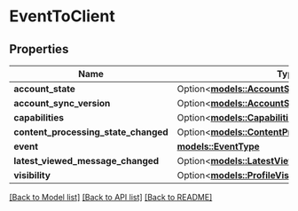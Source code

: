# EventToClient

## Properties

Name | Type | Description | Notes
------------ | ------------- | ------------- | -------------
**account_state** | Option<[**models::AccountState**](AccountState.md)> |  | [optional]
**account_sync_version** | Option<[**models::AccountSyncVersion**](AccountSyncVersion.md)> |  | [optional]
**capabilities** | Option<[**models::Capabilities**](Capabilities.md)> |  | [optional]
**content_processing_state_changed** | Option<[**models::ContentProcessingStateChanged**](ContentProcessingStateChanged.md)> |  | [optional]
**event** | [**models::EventType**](EventType.md) |  | 
**latest_viewed_message_changed** | Option<[**models::LatestViewedMessageChanged**](LatestViewedMessageChanged.md)> |  | [optional]
**visibility** | Option<[**models::ProfileVisibility**](ProfileVisibility.md)> |  | [optional]

[[Back to Model list]](../README.md#documentation-for-models) [[Back to API list]](../README.md#documentation-for-api-endpoints) [[Back to README]](../README.md)


